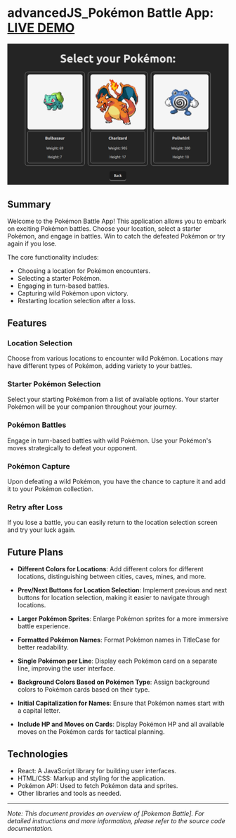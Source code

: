 # advancedJS_Pokémon Battle App: [LIVE DEMO](https://shcoobz.github.io/advancedJS_pokemon-battle/)

![advancedJS_Pokemon Battle Logo Image](/src/img/advancedJS_pokemon-battle.png)

## Summary

Welcome to the Pokémon Battle App! This application allows you to embark on exciting Pokémon battles. Choose your location, select a starter Pokémon, and engage in battles. Win to catch the defeated Pokémon or try again if you lose.

The core functionality includes:

- Choosing a location for Pokémon encounters.
- Selecting a starter Pokémon.
- Engaging in turn-based battles.
- Capturing wild Pokémon upon victory.
- Restarting location selection after a loss.

## Features

### Location Selection

Choose from various locations to encounter wild Pokémon. Locations may have different types of Pokémon, adding variety to your battles.

### Starter Pokémon Selection

Select your starting Pokémon from a list of available options. Your starter Pokémon will be your companion throughout your journey.

### Pokémon Battles

Engage in turn-based battles with wild Pokémon. Use your Pokémon's moves strategically to defeat your opponent.

### Pokémon Capture

Upon defeating a wild Pokémon, you have the chance to capture it and add it to your Pokémon collection.

### Retry after Loss

If you lose a battle, you can easily return to the location selection screen and try your luck again.

## Future Plans

- **Different Colors for Locations**: Add different colors for different locations, distinguishing between cities, caves, mines, and more.

- **Prev/Next Buttons for Location Selection**: Implement previous and next buttons for location selection, making it easier to navigate through locations.

- **Larger Pokémon Sprites**: Enlarge Pokémon sprites for a more immersive battle experience.

- **Formatted Pokémon Names**: Format Pokémon names in TitleCase for better readability.

- **Single Pokémon per Line**: Display each Pokémon card on a separate line, improving the user interface.

- **Background Colors Based on Pokémon Type**: Assign background colors to Pokémon cards based on their type.

- **Initial Capitalization for Names**: Ensure that Pokémon names start with a capital letter.

- **Include HP and Moves on Cards**: Display Pokémon HP and all available moves on the Pokémon cards for tactical planning.

## Technologies

- React: A JavaScript library for building user interfaces.
- HTML/CSS: Markup and styling for the application.
- Pokémon API: Used to fetch Pokémon data and sprites.
- Other libraries and tools as needed.

---

_Note: This document provides an overview of [Pokemon Battle]. For detailed instructions and more information, please refer to the source code documentation._
